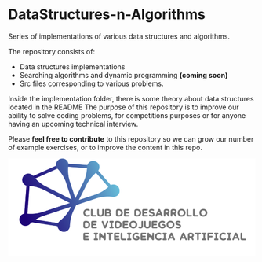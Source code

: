 # DataStructures-n-Algorithms
Series of implementations of various data structures and algorithms.

The repository consists of:
- Data structures implementations
- Searching algorithms and dynamic programming **(coming soon)**
- Src files corresponding to various problems.

Inside the implementation folder, there is some theory about data structures located in the README
The purpose of this repository is to improve our ability to solve coding problems, for competitions purposes or for anyone having an upcoming technical interview.

Please **feel free to contribute** to this repository so we can grow our number of example exercises, or to improve the content in this repo.

![alt text](https://github.com/yachay-tech-ai/Club_files_n_code/blob/master/Logos/Logo_Club_1.png)


